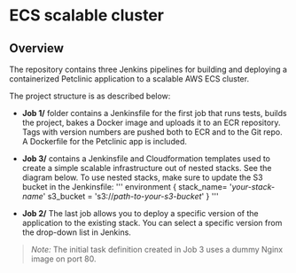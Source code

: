 # ECS scalable cluster

## Overview

The repository contains three Jenkins pipelines for building and deploying a containerized Petclinic application to a scalable AWS ECS cluster.

The project structure is as described below:
* **Job 1/** folder contains a Jenkinsfile for the first job that runs tests, builds the project, bakes a Docker image and uploads it to an ECR repository. Tags with version numbers are pushed both to ECR and to the Git repo. A Dockerfile for the Petclinic app is included.

* **Job 3/** contains a Jenkinsfile and Cloudformation templates used to create a simple scalable infrastructure out of nested stacks. See the diagram below.
To use nested stacks, make sure to update the S3 bucket in the Jenkinsfile:
'''
    environment {
        stack_name= '*your-stack-name*'
        s3_bucket = 's3://*path-to-your-s3-bucket*'
    }
'''

* **Job 2/** The last job allows you to deploy a specific version of the application to the existing stack. You can select a specific version from the drop-down list in Jenkins.
> *Note:* The initial task definition created in Job 3 uses a dummy Nginx image on port 80.